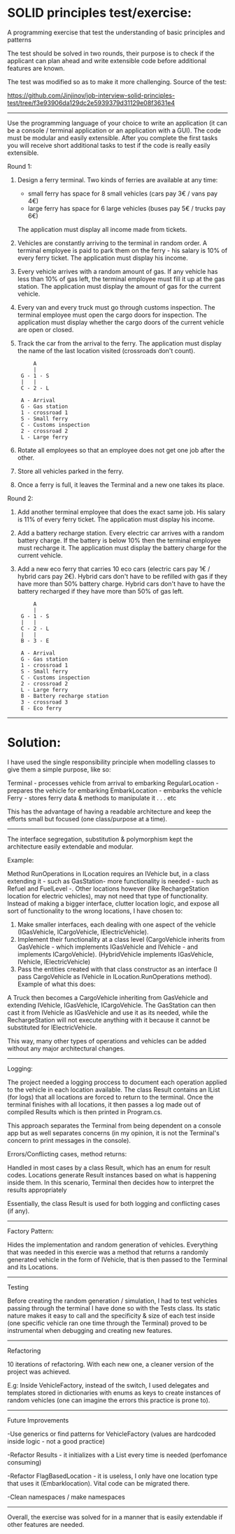 # SOLID principles test/exercise:
A programming exercise that test the understanding of basic principles and patterns

The test should be solved in two rounds, their purpose is to check if the applicant can plan ahead and write extensible code before additional features are known.

The test was modified so as to make it more challenging. Source of the test:

https://github.com/Jinjinov/job-interview-solid-principles-test/tree/f3e93906da129dc2e5939379d31129e08f3631e4

---

Use the programming language of your choice to write an application (it can be a console / terminal application or an application with a GUI).
The code must be modular and easily extensible.
After you complete the first tasks you will receive short additional tasks to test if the code is really easily extensible.

Round 1:

1. Design a ferry terminal. Two kinds of ferries are available at any time:
   - small ferry has space for 8 small vehicles (cars pay 3€ / vans pay 4€)
   - large ferry has space for 6 large vehicles (buses pay 5€ / trucks pay 6€)

   The application must display all income made from tickets.
2. Vehicles are constantly arriving to the terminal in random order.
   A terminal employee is paid to park them on the ferry - his salary is 10% of every ferry ticket.
   The application must display his income.
3. Every vehicle arrives with a random amount of gas.
   If any vehicle has less than 10% of gas left, the terminal employee must fill it up at the gas station.
   The application must display the amount of gas for the current vehicle.
4. Every van and every truck must go through customs inspection.
   The terminal employee must open the cargo doors for inspection.
   The application must display whether the cargo doors of the current vehicle are open or closed.
5. Track the car from the arrival to the ferry.
   The application must display the name of the last location visited (crossroads don't count).
   
   
   
            A
            |
        G - 1 - S
        |   |
        C - 2 - L

        A - Arrival
        G - Gas station
        1 - crossroad 1
        S - Small ferry
        C - Customs inspection
        2 - crossroad 2
        L - Large ferry
        
   
6. Rotate all employees so that an employee does not get one job after the other.
7. Store all vehicles parked in the ferry.
8. Once a ferry is full, it leaves the Terminal and a new one takes its place.


Round 2:

1. Add another terminal employee that does the exact same job.
   His salary is 11% of every ferry ticket.
   The application must display his income.
2. Add a battery recharge station.
   Every electric car arrives with a random battery charge.
   If the battery is below 10% then the terminal employee must recharge it.
   The application must display the battery charge for the current vehicle.
3. Add a new eco ferry that carries 10 eco cars (electric cars pay 1€ / hybrid cars pay 2€).
   Hybrid cars don't have to be refilled with gas if they have more than 50% battery charge.
   Hybrid cars don't have to have the battery recharged if they have more than 50% of gas left.

            A
            |
        G - 1 - S
        |   |
        C - 2 - L
        |   |
        B - 3 - E

        A - Arrival
        G - Gas station
        1 - crossroad 1
        S - Small ferry
        C - Customs inspection
        2 - crossroad 2
        L - Large ferry
        B - Battery recharge station
        3 - crossroad 3
        E - Eco ferry

---

# Solution:

I have used the single responsibility principle when modelling classes to give them a simple purpose, like so:

Terminal - processes vehicle from arrival to embarking
RegularLocation - prepares the vehicle for embarking
EmbarkLocation - embarks the vehicle
Ferry - stores ferry data & methods to manipulate it
.
.
.
etc

This has the advantage of having a readable architecture and keep the efforts small but focused (one class/purpose at a time).

---

The interface segregation, substitution & polymorphism kept the architecture easily extendable and modular. 

Example: 

Method RunOperations in ILocation requires an IVehicle but, in a class extending it - such as GasStation- more functionality is needed - such as Refuel and FuelLevel -. Other locations however (like RechargeStation location for electric vehicles), may not need that type of functionality. Instead of making a bigger interface, clutter location logic, and expose all sort of functionality to the wrong locations, I have chosen to:
1. Make smaller interfaces, each dealing with one aspect of the vehicle (IGasVehicle, ICargoVehicle, IElectricVehicle).
2. Implement their functionality at a class level 
	(CargoVehicle inherits from GasVehicle - which implements IGasVehicle and IVehicle - and implements ICargoVehicle).
	(HybridVehicle implements IGasVehicle, IVehicle, IElectricVehicle)
3. Pass the entities created with that class constructor as an interface (I pass CargoVehicle as IVehicle in ILocation.RunOperations method).
Example of what this does:

A Truck then becomes a CargoVehicle inheriting from GasVehicle and extending IVehicle, IGasVehicle, ICargoVehicle. The GasStation can then cast it from IVehicle as IGasVehicle and use it as its needed, while the RechargeStation will not execute anything with it because it cannot be substituted for IElectricVehicle.

This way, many other types of operations and vehicles can be added without any major architectural changes.

---
Logging:

The project needed a logging proccess to document each operation applied to the vehicle in each location available. The class Result contains an IList<string> (for logs) that all locations are forced to return to the terminal. Once the terminal finishes with all locations, it then passes a log made out of compiled Results which is then printed in Program.cs.

 
This approach separates the Terminal from being dependent on a console app but as well separates concerns (in my opinion, it is not the Terminal's concern to print messages in the console).

Errors/Conflicting cases, method returns:

Handled in most cases by a class Result, which has an enum for result codes. Locations generate Result instances based on what is happening inside them. In this scenario, Terminal then decides how to interpret the results appropriately

Essentially, the class Result is used for both logging and conflicting cases (if any).

---
Factory Pattern:

Hides the implementation and random generation of vehicles. Everything that was needed in this exercie was a method that returns a randomly generated vehicle in the form of IVehicle, that is then passed to the Terminal and its Locations.

---

Testing

Before creating the random generation / simulation, I had to test vehicles passing through the terminal I have done so with the Tests class. Its static nature makes it easy to call and the specificity & size of each test inside (one specific vehicle ran one time through the Terminal) proved to be instrumental when debugging and creating new features.

---

Refactoring

10 iterations of refactoring. With each new one, a cleaner version of the project was achieved.

E.g: Inside VehicleFactory, instead of the switch, I used delegates and templates stored in dictionaries with enums as keys to create instances of random vehicles (one can imagine the errors this practice is prone to).

---

Future Improvements

-Use generics or find patterns for VehicleFactory (values are hardcoded inside logic - not a good practice)
	
-Refactor Results - it initializes with a List every time is needed (perfomance consuming)
	
-Refactor FlagBasedLocation - it is useless, I only have one location type that uses it (Embarklocation). Vital code can be migrated there.

-Clean namespaces / make namespaces

---

Overall, the exercise was solved for in a manner that is easily extendable if other features are needed. 




